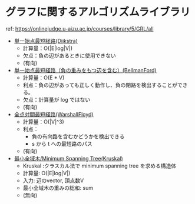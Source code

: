 # グラフに関するアルゴリズムライブラリ

ref: https://onlinejudge.u-aizu.ac.jp/courses/library/5/GRL/all

- [単一始点最短経路(Dijkstra)](./1a-単一始点最短経路.cpp)
  - 計算量：O(|E|log|V|)
  - 欠点：負の辺があるときに使用できない
  - (有向)
- [単一始点最短経路（負の重みをもつ辺を含む）(BellmanFord)](./1b-単一始点最短経路-負の重みをもつ辺を含む.cpp)
  - 計算量：O(E * V)
  - 利点：負の辺があっても正しく動作し、負の閉路を検出することができる。
  - 欠点：計算量が log ではない
  - (有向)
- [全点対間最短経路(WarshallFloyd)](./1c-全点対間最短経路.cpp)
  - 計算量：O(|V|^3)
  - 利点：
    - 負の有向路を含むかどうかを検出できる
    - s から t への最短路のパス
  - (有向)
- [最小全域木/Minimum Spanning Tree(Kruskal)](2a-最小全域木-Kruskal.cpp)
  - Kruskal :クラスカル法で minimum spanning tree を求める構造体
  - 計算量: O(|E|log|V|)
  - 入力: 辺のvector, 頂点数V
  - 最小全域木の重みの総和: sum
  - (無向)
